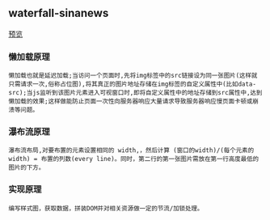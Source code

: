 ## waterfall-sinanews
[预览]()
### 懒加载原理
    懒加载也就是延迟加载;当访问一个页面时,先将img标签中的src链接设为同一张图片(这样就只需请求一次,俗称占位图),将其真正的图片地址存储在img标签的自定义属性中(比如data-src);当js监听到该图片元素进入可视窗口时,即将自定义属性中的地址存储到src属性中,达到懒加载的效果;这样做能防止页面一次性向服务器响应大量请求导致服务器响应慢页面卡顿或崩溃等问题。

### 瀑布流原理
    瀑布流布局,对要布置的元素设置相同的 width,，然后计算 (窗口的width)/(每个元素的width) = 布置的列数(every line)。同时，第二行的第一张图片需放在第一行高度最低的图片的下方。

### 实现原理
    编写样式图，获取数据，拼装DOM并对相关资源做一定的节流/加锁处理。
